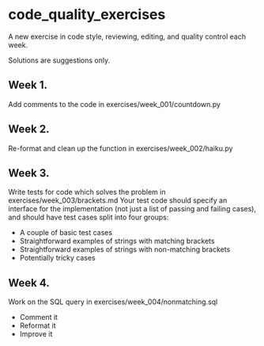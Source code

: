# code_quality_exercises
A new exercise in code style, reviewing, editing, and quality control each week.

Solutions are suggestions only.

## Week 1.

Add comments to the code in exercises/week_001/countdown.py

## Week 2.

Re-format and clean up the function in exercises/week_002/haiku.py

## Week 3.

Write tests for code which solves the problem in exercises/week_003/brackets.md
Your test code should specify an interface for the implementation (not just a list of passing and failing cases), and should have test cases split into four groups:
- A couple of basic test cases
- Straightforward examples of strings with matching brackets
- Straightforward examples of strings with non-matching brackets
- Potentially tricky cases

## Week 4.

Work on the SQL query in exercises/week_004/nonmatching.sql
- Comment it
- Reformat it
- Improve it
